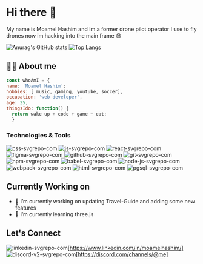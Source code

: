 # Hi there 👋

My name is Moamel Hashim and Im a former drone pilot operator
I use to fly drones now im hacking into the main frame :sunglasses:

![Anurag's GitHub stats](https://github-readme-stats.vercel.app/api?username=moamel-hashim_icons=true&theme=radical)
[![Top Langs](https://github-readme-stats.vercel.app/api/top-langs/?username=anuraghazra&layout=compact)](https://github.com/anuraghazra/github-readme-stats)
 
## 🏄‍♂️ About me
```js 
const whoAmI = {
name: 'Moamel Hashim';
hobbies: [ music, gaming, youtube, soccer],
occupation: 'web developer',
age: 25,
thingsIdo: function() {
  return wake up + code + game + eat;
  }
```
### Technologies & Tools
![css-svgrepo-com](https://user-images.githubusercontent.com/90476994/179878981-fdf460ae-c00b-4a10-ad62-baa692cf3894.svg)
![js-svgrepo-com](https://user-images.githubusercontent.com/90476994/179879395-2c97bdc2-bcf0-494d-9a52-640999a90647.svg)
![react-svgrepo-com](https://user-images.githubusercontent.com/90476994/179879410-4c8ffd9a-e3e8-44b6-b2e2-267ad5e0e400.svg)
![figma-svgrepo-com](https://user-images.githubusercontent.com/90476994/179879423-7539c20e-c9a4-4fd9-94ad-32fc086d7722.svg)
![github-svgrepo-com](https://user-images.githubusercontent.com/90476994/179879428-0e51b501-1db4-44f0-acb8-2e6cb25414b7.svg)
![git-svgrepo-com](https://user-images.githubusercontent.com/90476994/179879439-402765e1-cc8d-4861-8de2-58d3edaf0517.svg)
![npm-svgrepo-com](https://user-images.githubusercontent.com/90476994/179879455-b64e6946-90e6-4477-9832-b378d4e3de66.svg)
![babel-svgrepo-com](https://user-images.githubusercontent.com/90476994/179879467-ca2a7c7c-36de-4f4c-9c95-84d4ccfe6962.svg)
![node-js-svgrepo-com](https://user-images.githubusercontent.com/90476994/179879475-0433a46b-fa29-4d5f-89ee-0cad24fe36e4.svg)
![webpack-svgrepo-com](https://user-images.githubusercontent.com/90476994/179879477-84059235-6063-4961-b699-d324a1b55cf3.svg)
![html-svgrepo-com](https://user-images.githubusercontent.com/90476994/179879480-8a3fd44a-56df-4b0c-8758-08c284dd08bb.svg)
![pgsql-svgrepo-com](https://user-images.githubusercontent.com/90476994/179879482-3eb56649-93ae-45ba-963b-b4e04c460cb9.svg)

## Currently Working on
- 🔭 I’m currently working on updating Travel-Guide and adding some new features
- 🌱 I’m currently learning three.js

## Let's Connect
![linkedin-svgrepo-com](https://user-images.githubusercontent.com/90476994/179879853-c0deedb4-be78-4421-bab3-46b88534a892.svg)[https://www.linkedin.com/in/moamelhashim/]
![discord-v2-svgrepo-com](https://user-images.githubusercontent.com/90476994/179879854-ffe65c4e-aeb8-42e0-85ae-88c8e641308e.svg)[https://discord.com/channels/@me]
